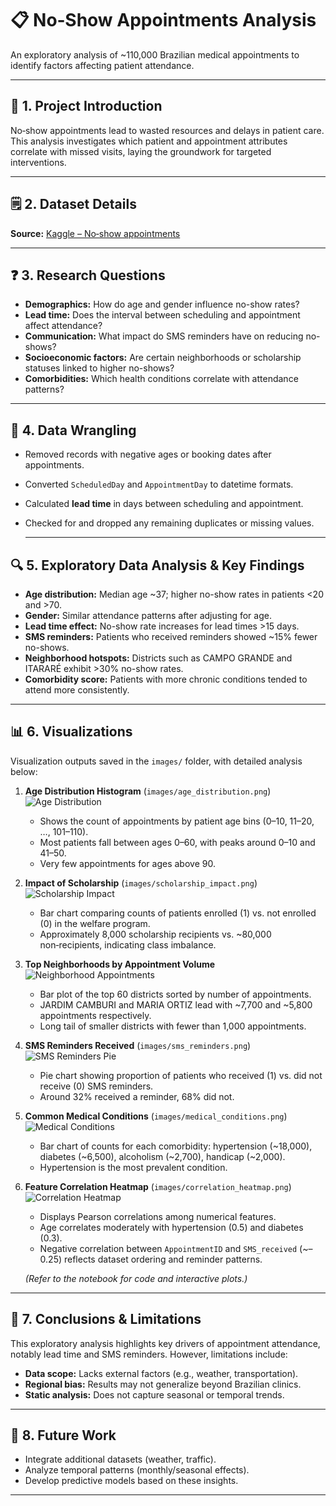 # 📋 No‑Show Appointments Analysis

An exploratory analysis of ~110,000 Brazilian medical appointments to identify factors affecting patient attendance.

---

## 📝  1. Project Introduction
No‑show appointments lead to wasted resources and delays in patient care. This analysis investigates which patient and appointment attributes correlate with missed visits, laying the groundwork for targeted interventions.

---

## 🗒️  2. Dataset Details
**Source:** [Kaggle – No‑show appointments](https://www.kaggle.com/datasets/joniarroba/noshowappointments)

---

## ❓  3. Research Questions
- **Demographics:** How do age and gender influence no-show rates?  
- **Lead time:** Does the interval between scheduling and appointment affect attendance?  
- **Communication:** What impact do SMS reminders have on reducing no-shows?  
- **Socioeconomic factors:** Are certain neighborhoods or scholarship statuses linked to higher no-shows?  
- **Comorbidities:** Which health conditions correlate with attendance patterns?

---

## 🔧  4. Data Wrangling
- Removed records with negative ages or booking dates after appointments.  
- Converted `ScheduledDay` and `AppointmentDay` to datetime formats.  
- Calculated **lead time** in days between scheduling and appointment.  
- Checked for and dropped any remaining duplicates or missing values.

  ---
  
## 🔍 5. Exploratory Data Analysis & Key Findings
- **Age distribution:** Median age ~37; higher no-show rates in patients <20 and >70.  
- **Gender:** Similar attendance patterns after adjusting for age.  
- **Lead time effect:** No-show rate increases for lead times >15 days.  
- **SMS reminders:** Patients who received reminders showed ~15% fewer no-shows.  
- **Neighborhood hotspots:** Districts such as CAMPO GRANDE and ITARARÉ exhibit >30% no-show rates.  
- **Comorbidity score:** Patients with more chronic conditions tended to attend more consistently.

---

## 📊 6. Visualizations

Visualization outputs saved in the `images/` folder, with detailed analysis below:

1. **Age Distribution Histogram** (`images/age_distribution.png`)  
   ![Age Distribution](Images/age_distribution.png)  
   - Shows the count of appointments by patient age bins (0–10, 11–20, …, 101–110).  
   - Most patients fall between ages 0–60, with peaks around 0–10 and 41–50.  
   - Very few appointments for ages above 90.

2. **Impact of Scholarship** (`images/scholarship_impact.png`)  
   ![Scholarship Impact](Images/scholarship_impact.png)  
   - Bar chart comparing counts of patients enrolled (1) vs. not enrolled (0) in the welfare program.  
   - Approximately 8,000 scholarship recipients vs. ~80,000 non‑recipients, indicating class imbalance.

3. **Top Neighborhoods by Appointment Volume**  
   ![Neighborhood Appointments](Images/neighborhood_appointments.png)  
   - Bar plot of the top 60 districts sorted by number of appointments.  
   - JARDIM CAMBURI and MARIA ORTIZ lead with ~7,700 and ~5,800 appointments respectively.  
   - Long tail of smaller districts with fewer than 1,000 appointments.

4. **SMS Reminders Received** (`images/sms_reminders.png`)  
   ![SMS Reminders Pie](Images/sms_reminders.png)  
   - Pie chart showing proportion of patients who received (1) vs. did not receive (0) SMS reminders.  
   - Around 32% received a reminder, 68% did not.

5. **Common Medical Conditions** (`images/medical_conditions.png`)  
   ![Medical Conditions](Images/medical_conditions.png)  
   - Bar chart of counts for each comorbidity: hypertension (~18,000), diabetes (~6,500), alcoholism (~2,700), handicap (~2,000).  
   - Hypertension is the most prevalent condition.

6. **Feature Correlation Heatmap** (`images/correlation_heatmap.png`)  
   ![Correlation Heatmap](Images/correlation_heatmap.png)  
   - Displays Pearson correlations among numerical features.  
   - Age correlates moderately with hypertension (0.5) and diabetes (0.3).  
   - Negative correlation between `AppointmentID` and `SMS_received` (~–0.25) reflects dataset ordering and reminder patterns.


   *(Refer to the notebook for code and interactive plots.)*

---

## 📌 7. Conclusions & Limitations
This exploratory analysis highlights key drivers of appointment attendance, notably lead time and SMS reminders. However, limitations include:
- **Data scope:** Lacks external factors (e.g., weather, transportation).  
- **Regional bias:** Results may not generalize beyond Brazilian clinics.  
- **Static analysis:** Does not capture seasonal or temporal trends.

---

## 🚀 8. Future Work
- Integrate additional datasets (weather, traffic).  
- Analyze temporal patterns (monthly/seasonal effects).  
- Develop predictive models based on these insights.

---


